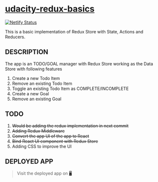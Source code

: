 # [udacity-redux-basics](https://redux-todo-goal.netlify.app/)

[![Netlify Status](https://api.netlify.com/api/v1/badges/c63cc15f-21b5-4818-a1d3-3cf60359b6e9/deploy-status)](https://app.netlify.com/sites/redux-todo-goal/deploys)

This is a basic implementation of Redux Store with State, Actions and Reducers.

## DESCRIPTION

The app is an TODO/GOAL manager with Redux Store working as the Data Store with following features

1. Create a new Todo Item
2. Remove an existing Todo Item
3. Toggle an existing Todo Item as COMPLETE/INCOMPLETE
4. Create a new Goal
5. Remove an existing Goal

## TODO

1.  ~~Would be adding the redux implementation in next commit~~
2.  ~~Adding Redux Middleware~~
3.  ~~Convert the app UI of the app to React~~
4.  ~~Bind React UI component with Redux Store~~
5.  Adding CSS to improve the UI

## DEPLOYED APP

> Visit the deployed app on [🖥](https://redux-todo-goal.netlify.app/)
